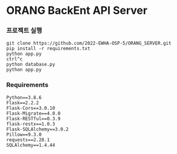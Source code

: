 # ORANG BackEnt API Server

### 프로젝트 실행 
```
git clone https://github.com/2022-EWHA-OSP-5/ORANG_SERVER.git
pip install -r requirements.txt
python app.py
ctrl^c
python database.py
python app.py
```

### Requirements
```
Python==3.8.6
Flask==2.2.2
Flask-Cors==3.0.10
Flask-Migrate==4.0.0
Flask-RESTful==0.3.9
flask-restx==1.0.3
Flask-SQLAlchemy==3.0.2
Pillow==9.3.0
requests==2.28.1
SQLAlchemy==1.4.44
```
